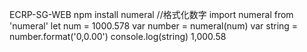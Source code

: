 ECRP-SG-WEB
npm install numeral  //格式化数字
import numeral from 'numeral'
let num = 1000.578
var number = numeral(num)
var string = number.format('0,0.00')
console.log(string)  1,000.58